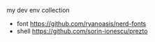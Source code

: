my dev env collection
- font
https://github.com/ryanoasis/nerd-fonts
- shell
https://github.com/sorin-ionescu/prezto
